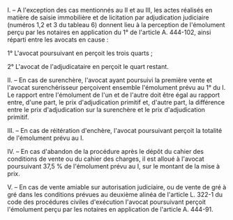 I. – A l'exception des cas mentionnés au II et au III, les actes réalisés en matière de saisie immobilière et de licitation par adjudication judiciaire (numéros 1,2 et 3 du tableau 6) donnent lieu à la perception de l'émolument perçu par les notaires en application du 1° de l'article A. 444-102, ainsi réparti entre les avocats en cause :

1° L'avocat poursuivant en perçoit les trois quarts ;

2° L'avocat de l'adjudicataire en perçoit le quart restant.

II. – En cas de surenchère, l'avocat ayant poursuivi la première vente et l'avocat surenchérisseur perçoivent ensemble l'émolument prévu au 1° du I. Le rapport entre l'émolument de l'un et de l'autre doit être égal au rapport entre, d'une part, le prix d'adjudication primitif et, d'autre part, la différence entre le prix d'adjudication sur la surenchère et le prix d'adjudication primitif.

III. – En cas de réitération d'enchère, l'avocat poursuivant perçoit la totalité de l'émolument prévu au I.

IV. – En cas d'abandon de la procédure après le dépôt du cahier des conditions de vente ou du cahier des charges, il est alloué à l'avocat poursuivant 37,5 % de l'émolument prévu au I, sur le montant de la mise à prix.

V. – En cas de vente amiable sur autorisation judiciaire, ou de vente de gré à gré dans les conditions prévues au deuxième alinéa de l'article L. 322-1 du code des procédures civiles d'exécution l'avocat poursuivant perçoit l'émolument perçu par les notaires en application de l'article A. 444-91.
